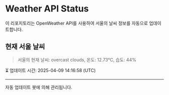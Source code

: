 
# Weather API Status

이 리포지토리는 OpenWeather API를 사용하여 서울의 날씨 정보를 자동으로 업데이트합니다.

## 현재 서울 날씨
> 서울의 현재 날씨: overcast clouds, 온도: 12.73°C, 습도: 44%

⏳ 업데이트 시간: 2025-04-09 14:16:58 (UTC)

---
자동 업데이트 봇에 의해 관리됩니다.
